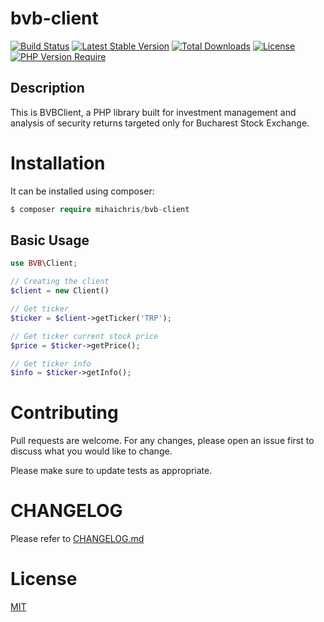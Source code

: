 # bvb-client

[![Build Status](https://github.com/mihaichris/bvb-client/actions/workflows/build.yml/badge.svg)](https://github.com/mihaichris/bvb-client/actions/workflows/build.yml)
[![Latest Stable Version](http://poser.pugx.org/mihaichris/bvb-client/v)](https://packagist.org/packages/phpunit/phpunit) [![Total Downloads](http://poser.pugx.org/mihaichris/bvb-client/downloads)](https://github.com/mihaichris/bvb-client/actions/workflows/build.yml) [![License](http://poser.pugx.org/mihaichris/bvb-client/license)](https://github.com/mihaichris/bvb-client/actions/workflows/build.yml) [![PHP Version Require](http://poser.pugx.org/mihaichris/bvb-client/require/php)](https://github.com/mihaichris/bvb-client/actions/workflows/build.yml)

## Description

This is BVBClient, a PHP library built for investment management and analysis of security returns targeted only for Bucharest Stock Exchange.

# Installation

It can be installed using composer:
```php
$ composer require mihaichris/bvb-client
```


## Basic Usage

```php
use BVB\Client;

// Creating the client
$client = new Client()

// Get ticker
$ticker = $client->getTicker('TRP');

// Get ticker current stock price
$price = $ticker->getPrice();

// Get ticker info
$info = $ticker->getInfo();

```

# Contributing
Pull requests are welcome. For any changes, please open an issue first to discuss what you would like to change.

Please make sure to update tests as appropriate.

# CHANGELOG
 Please refer to [CHANGELOG.md](https://github.com/mihaichris/bvb-client/blob/main/CHANGELOG.md)


# License
[MIT](https://opensource.org/licenses/MIT)
